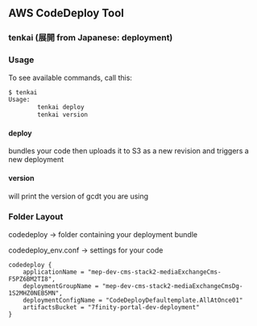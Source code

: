 ## AWS CodeDeploy Tool
### tenkai (展開 from Japanese: deployment)
### Usage

To see available commands, call this:

```bash
$ tenkai
Usage:
        tenkai deploy
        tenkai version
```

#### deploy
bundles your code then uploads it to S3 as a new revision and triggers a new deployment

#### version
will print the version of gcdt you are using


### Folder Layout

codedeploy -> folder containing your deployment bundle

codedeploy_env.conf -> settings for your code

```text
codedeploy {
    applicationName = "mep-dev-cms-stack2-mediaExchangeCms-F5PZ6BM2TI8",
    deploymentGroupName = "mep-dev-cms-stack2-mediaExchangeCmsDg-1S2MHZ0NEB5MN",
    deploymentConfigName = "CodeDeployDefaultemplate.AllAtOnce01"
    artifactsBucket = "7finity-portal-dev-deployment"
}
```

